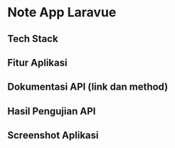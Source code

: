 # Note App Laravue

## Tech Stack

## Fitur Aplikasi

## Dokumentasi API (link dan method)

## Hasil Pengujian API

## Screenshot Aplikasi
 
